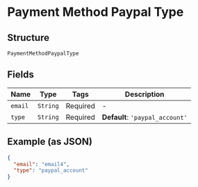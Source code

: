 
# Payment Method Paypal Type

## Structure

`PaymentMethodPaypalType`

## Fields

| Name | Type | Tags | Description |
|  --- | --- | --- | --- |
| `email` | `String` | Required | - |
| `type` | `String` | Required | **Default**: `'paypal_account'` |

## Example (as JSON)

```json
{
  "email": "email4",
  "type": "paypal_account"
}
```

